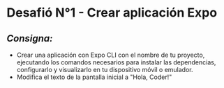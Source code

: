 # Desafió N°1 - Crear aplicación Expo

## _**Consigna:**_
- Crear una aplicación con Expo CLI con el nombre de tu proyecto, ejecutando los comandos necesarios para instalar las dependencias, configurarlo y visualizarlo en tu dispositivo móvil o emulador.
- Modifica el texto de la pantalla inicial a "Hola, Coder!"


